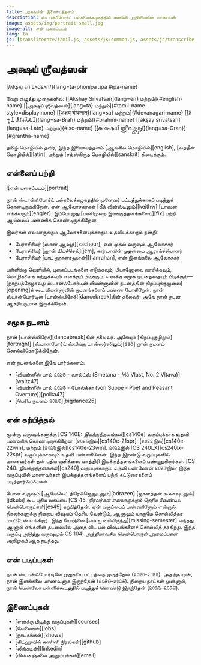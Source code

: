 ```yaml
---
title: அக்ஷயின் இணையத்தளம்
description: ஸ்டான்ஃபோர்ட் பல்கலைக்கழகத்தில் கணினி அறிவியலின் மாணவன்
image: assets/img/portrait-small.jpg
image-alt: என் புகைப்படம்
lang: ta
js: [transliterate/tamil.js, assets/js/common.js, assets/js/transcribe.js]
---
```


# அக்ஷய் ஶ்ரீவத்ஸன்

[/ʌkʂʌj ɕɾiːʋʌdsʌn/]{lang=ta-phonipa .ipa #ipa-name}

வேறு எழுத்து முறைகளில்: [[Akshay Srivatsan]{lang=en} மற்றும்]{#english-name}
[[அக்ஷய் ஶ்ரீவத்ஸன்]{lang=ta} மற்றும்]{#tamil-name style=display:none} [[अक्षय्
श्रीवत्सन्]{lang=sa} மற்றும்]{#devanagari-name} [[𑀅𑀓𑁆𑀱𑀬𑁆
𑀰𑁆𑀭𑀻𑀯𑀢𑁆𑀲𑀦𑁆]{lang=sa-Brah} மற்றும்]{#brahmi-name} [[akṣay
srīvatsan]{lang=sa-Latn} மற்றும்]{#iso-name} [[𑌅𑌕𑍍𑌷𑌯𑍍
𑌶𑍍𑌰𑍀𑌵𑌤𑍍𑌸𑌨𑍍]{lang=sa-Gran}]{#grantha-name}

தமிழ் மொழியில் தவிர, இந்த இணையத்தளம் [ஆங்கில மொழியில்][english], [லத்தீன்
மொழியில்][latin], மற்றும் [சம்ஸ்கிருத மொழியில்][sanskrit] கிடைக்கும்.

<div id="scripts" style="display:none">
<label for="script">**எழுத்து முறையைத் தேர்வு பண்ணுங்கள்:**</label>
<select lang="ta" name="script" id="script">
<!-- Filled from JS -->
</select>
</div>

## என்னைப் பற்றி

![என் புகைப்படம்][portrait]

நான் ஸ்டான்ஃபோர்ட் பல்கலைக்கழகத்தில் முனைவர் பட்டத்துக்காகப் படித்துக்
கொன்டிருக்கிறேன். என் ஆலோசகர்கள் [கீத் வின்ஸ்டீனும்][keithw] [டாஸன்
எங்க்லரும்][engler]. இப்போழுது [பணிமுறை இயக்குத்தளங்களைப்][fix] பற்றி ஆய்வைப்
பண்ணிக் கொண்டிருக்கிறேன்.

இவர்கள் எல்லாருக்கும் ஆலோசனையுக்காகும் உதவியுக்காகும் நன்றி:

-   பேராசிரியர் [ஸாரா ஆஷுர்][sachour], என் முதல் வருஷம் ஆலோசகர்
-   பேராசிரியர் [ஜான் மிட்ச்செல்][jcm], கார்டாவின் முதன்மை ஆராய்ச்சியாளர்
-   பேராசிரியர் [பாட் ஹான்ரஹான்][hanrahan], என் இளங்கலை ஆலோசகர்

பள்ளிக்கு வெளியில், புகைப்படங்களை எடுக்கவும், பியானோவை வாசிக்கவும், மொழிகளைக்
கற்றுக்கவும் எனக்குப் பிடிக்கும். எனக்கு சமூக நடனத்தையும் பிடிக்கும்—[நாற்பத்தேழாவது
ஸ்டான்ஃபோர்டின் வியன்னாவின் நடனத்தின் திறப்புக்குழுவை][opening]க் கூட வியன்னாவின்
நடனங்களைப் பண்ண போகிறேன். நான் ஸ்டான்போர்டின் [டான்ஸ்பிரேக்][dancebreak]கின் தலைவர்;
அஙே நான் நடன ஆசரியருமாக இருக்கிறேன்.

## சமூக நடனம்

நான் [டான்ஸ்பிரேக்][dancebreak]கின் தலைவர். அஙேயும்
[திறப்புகுழிலும்][fortnight] [ஸ்டான்போர்ட் ஸ்விங்கு டான்ஸர்ஸிலும்][ssd] நான் நடனம்
சொல்லிகொடுக்கிறேன்.

என் நடனங்களை இஙே பார்க்கலாம்:

* [வியன்னீஸ் பால் ௨௦௨௫ - வால்ட்ஸ் (Smetana - Má Vlast, No. 2 Vltava)][waltz47]
* [வியன்னீஸ் பால் ௨௦௨௫ - போல்க்கா (von Suppé - Poet and Peasant Overture)][polka47]
* [பெரிய நடனம் ௨௦௨௫][bigdance25]

## என் கற்பித்தல்

மூன்ரு வருஷங்களுக்கு [CS 140E: _இயக்குத்தளங்கள்_][cs140e] வகுப்புக்காக உதவி
பண்ணிக் கொண்டிருக்கிறேன்: [௨௦௨௧இல்][cs140e-21spr], [௨௦௨௨இல்][cs140e-22win],
மற்றும் [௨௦௨௩இல்][cs140e-23win]. ௨௦௨௨இல் [CS 240LX][cs240lx-22spr]
வகுப்புக்காகவும் உதவி பண்ணினேன். இந்த இரண்டு வகுப்புகளில், மாணவர்கள் தன் புதிய
யுனிக்ஸை மாத்திரி இயக்குத்தளங்களைப் பண்ணுகிறார்கள்.  [CS 240:
_இயக்குத்தளங்கள்_][cs240] வகுப்புக்காகும் உதவி பண்ணேன் ௨௦௨௪இல்; இந்த வகுப்புவில்
மாணவர்கள் இயக்குத்தளங்களைப் பற்றி கட்டுரைகளைப் படித்தார்ஃப்ஃப்கள்.

போன வருஷம் [ஆயேலெட் திரேஃஜெனுடனும்][adrazen] [ஜானத்தன் கூலாவுடனும்][jdkula]
கூட புதிய வகப்பை [CS 45: _நிரலர்கள் எல்லாருக்கும் தெரிய வேண்டிய
மென்பொருட்கள்_][cs45] கற்பித்தேன். ஏன் வகுப்பைப் பண்ணினோம் என்றால், நிரலர்களுக்கு
நிறைய விஷயம் தெரிய வேன்டும், ஆனாலும் யாருமே சொல்லித்தர மாட்டேன் எங்கிறார். இந்த
யோஜ்னை [எம் ஐ டியிலிருந்து][missing-semester] வந்தது, ஆனால் எங்களின் தடவையில்
அதை விட பல விஷயங்களைச் சொல்லித் தரகிறது. இந்த வகுப்பு அடுத்து வருஷமும் CS 104:
_அத்தியாவசிய மென்பொருள் அமைப்புகள் அறிமுகம்_ ஆக நடந்தது.

## என் படிப்புகள்

நான் ஸ்டான்ஃபோர்டிலே முதுகலை பட்டத்தை முடித்தேன் (௨௦௨௦–௨௦௨௨). அதற்கு முன், நான்
இளங்கலை மாணவனாக இருந்தேன் (௨௦௧௭–௨௦௨௧). நிறைய நாட்கள் முன்னால், நான் மென்லோ
பள்ளிக்கூடத்தில் படித்துக் கொண்டு இருந்தேன் (௨௦௧௩–௨௦௧௭).

## இணைப்புகள்

-   [எனக்கு பிடித்து வகுப்புகள்][courses]
-   [வேலைகள்][jobs]
-   [நாடகங்கள்][shows]
-   [கிட்ஹுபில் கணினி நிரல்கள்][github]
-   [லிங்கடின்][linkedin]
-   [மின்னஞ்சலை அனுப்புங்கள்][email]

<script>
var replacement_words = {
    akshay: 'Akshay',
    sreevadhsan: 'Srivatsan',
    ɕɾiːʋadsan: 'ɕɾiːʋatsan',
    श्रीवत्सऩ्: 'श्रीवत्सन्',
    kanini: 'ganini',
    kaɳini: 'gaɳini',
    sdaanford: 'Stanford',
    menlo: 'Menlo',
    kaardaa: 'Carta',
    kidhub: 'GitHub',
    lingadin: 'LinkedIn',
    aangila: 'Aangila',
    lattheen: 'Latin',
    samsgirudha: 'Samskirutha',
    thamizh: 'Tamil',
    hindhi: 'Hindi',
    piranj: 'French',
    yunigs: 'UNIX',
    piyaano: 'piano',
    'saaraa aashur': 'Sara Achour',
    'taasan englar': 'Dawson Engler',
    'keedh vinsdeen': 'Keith Winstein',
    'jaan midcchel': 'John Mitchell',
    'paad haanrahaan': 'Pat Hanrahan',
    'aayeled thirezen': 'Ayelet Drazen',
    'jaanatthan koolaa': 'Jonathan Kula',
    'em ai ti': 'MIT',
};

setup(
    document.getElementById("scripts"),
    document.getElementById("script"),
    [
        ["தமிழ்", "tamil", "ta", null],
        ["பிராமி", "brahmi", "ta-Brah", mapping.to_brahmi],
        ["தேவநாகரி", "devanagari", "ta-Deva", mapping.to_devanagari],
        ["லத்தீன்", "iso", "ta-Latn", mapping.to_iso],
        ["சர்வதேச", "ipa", "ta-phonipa", mapping.to_ipa],
        ["ஆங்கிலம்", "aangilam", "ta-Latn", mapping.to_english],
    ]
);
</script>
